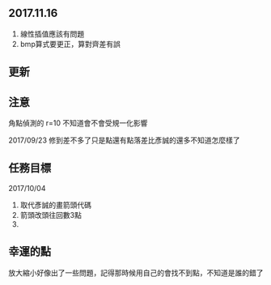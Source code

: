 ## 2017.11.16
1. 線性插值應該有問題
2. bmp算式要更正，算對齊差有誤

## 更新


## 注意
角點偵測的 r=10 不知道會不會受規一化影響

2017/09/23 修到差不多了只是點還有點落差比彥誠的還多不知道怎麼樣了

## 任務目標
2017/10/04
1. 取代彥誠的畫箭頭代碼
2. 箭頭改頭往回數3點
3.

## 幸運的點
放大縮小好像出了一些問題，記得那時候用自己的會找不到點，不知道是誰的錯了